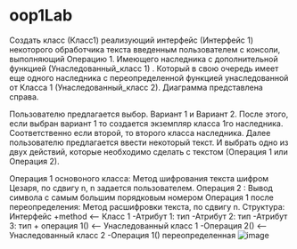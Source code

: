 # oop1Lab
Создать класс (Класс1) реализующий интерфейс (Интерфейс 1) некоторого обработчика текста введенным пользователем с консоли, выполняющий Операцию 1. Имеющего наследника с дополнительной функцией (Унаследованный_класс 1) . Который в свою очередь имеет еще одного наследника с переопределенной функцией унаследованной от Класса 1 (Унаследованный_класс 2). Диаграмма представлена справа.

Пользователю предлагается выбор. Вариант 1 и Вариант 2. После этого, если выбран вариант 1 то создается экземпляр класса 1го наследника. Соответственно если второй, то второго класса наследника. Далее пользователю предлагается ввести некоторый текст. И выбрать одно из двух действий, которые необходимо сделать с текстом (Операция 1 или Операция 2).

Операция 1 основоного класса: Метод шифрования текста шифром Цезаря, по сдвигу n, n задается пользователем.
Операция 2 : Вывод символа с самым большим порядковым номером
Операция 1 после переопределения: Метод расшифровки текста, по сдвигу n.
Структура:
Интерфейс +method <-- Класс 1 -Атрибут 1: тип -Атрибут 2: тип -Атрибут 3: тип + операция 1() <-- Унаследованный класс 1 -Операция 2() <--Унаследованный класс 2 -Операция 1() переопределенная
![image](https://github.com/user-attachments/assets/40b4de95-868b-4296-9b6b-a59c837a4ebf)
